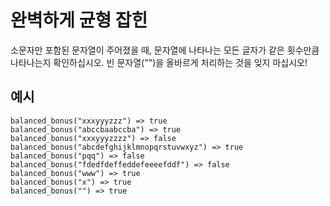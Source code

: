 # 완벽하게 균형 잡힌

소문자만 포함된 문자열이 주어졌을 때, 문자열에 나타나는 모든 글자가 같은 횟수만큼 나타나는지 확인하십시오. 빈 문자열("")을 올바르게 처리하는 것을 잊지 마십시오!

## 예시
```text
balanced_bonus("xxxyyyzzz") => true
balanced_bonus("abccbaabccba") => true
balanced_bonus("xxxyyyzzzz") => false
balanced_bonus("abcdefghijklmnopqrstuvwxyz") => true
balanced_bonus("pqq") => false
balanced_bonus("fdedfdeffeddefeeeefddf") => false
balanced_bonus("www") => true
balanced_bonus("x") => true
balanced_bonus("") => true
```